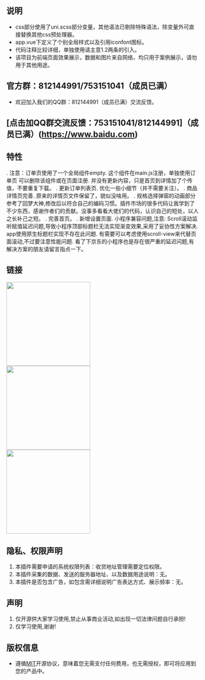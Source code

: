## 说明

- css部分使用了uni.scss部分变量，其他语法已剔除特殊语法，除变量外可直接替换其他css预处理器。
- app.vue下定义了个别全局样式以及引用iconfont图标。
- 代码注释比较详细，单独使用请主意1.2两条的引入。
- 该项目为前端页面效果展示，数据和图片来自网络，均只用于案例展示，请勿用于其他用途。

## 官方群：812144991/753151041（成员已满）

- 欢迎加入我们的QQ群：812144991（成员已满）交流反馈。

## [点击加QQ群交流反馈：753151041/812144991]（成员已满）(https://www.baidu.com)

## 特性

. 注意：订单页使用了一个全局组件empty. 这个组件在main.js注册，单独使用订单页 可以删除该组件或在页面注册. 并没有更新内容，只是首页到详情加了个传值，不要重复下载。
. 更新订单列表页. 优化一些小细节（并不需要关注）。
. 商品详情页完善. 原来的详情页文件保留了，貌似没啥用。
. 规格选择弹窗的动画部分参考了回梦大神,修改后以符合自己的编码习惯。插件市场的很多代码让我学到了不少东西，感谢作者们的贡献。没事多看看大佬们的代码，认识自己的短处，以人之长补己之短。
. 完善首页。 
. 新增设置页面. 小程序兼容问题,注意: Scroll滚动监听赋值延迟问题,导致小程序顶部标题栏无法实现渐变效果,采用了妥协性方案解决. app使用原生标题栏实现不存在此问题. 有需要可以考虑使用scroll-view来代替页面滚动,不过要注意性能问题. 看了下京东的小程序也是存在很严重的延迟问题,有解决方案的朋友请留言指点一下。

## 链接

<img src="https://img-cdn-aliyun.dcloud.net.cn/stream/plugin_screens/6c7ae040-487f-11e9-807d-d3c1652a5630_0.jpg?v=1554129494" width="220" height="220" >
<br>
<img src="https://img-cdn-aliyun.dcloud.net.cn/stream/plugin_screens/6c7ae040-487f-11e9-807d-d3c1652a5630_1.jpg?v=1556459433" width="220" height="220" >
<br>
<img src="https://img-cdn-aliyun.dcloud.net.cn/stream/plugin_screens/6c7ae040-487f-11e9-807d-d3c1652a5630_2.jpg?v=1556630147" width="220" height="220" >
<br>

## 隐私、权限声明

1. 本插件需要申请的系统权限列表：收货地址管理需要定位权限。
2. 本插件采集的数据、发送的服务器地址、以及数据用途说明：无。
3. 本插件是否包含广告，如包含需详细说明广告表达方式、展示频率：无。

## 声明

1. 仅开源供大家学习使用,禁止从事商业活动,如出现一切法律问题自行承担!
2. 仅学习使用,谢谢!

## 版权信息

- 遵循[MIT](https://en.wikipedia.org/wiki/MIT_License)开源协议，意味着您无需支付任何费用，也无需授权，即可将应用到您的产品中。
